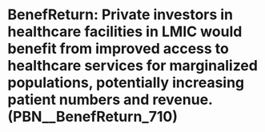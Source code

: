 # BenefReturn: __Private investors in healthcare facilities in LMIC would benefit from improved access to healthcare services for marginalized populations, potentially increasing patient numbers and revenue.__ (PBN__BenefReturn_710)

